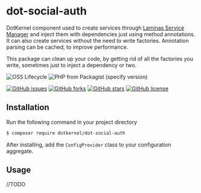 # dot-social-auth

DotKernel component used to create services through [Laminas Service Manager](https://github.com/laminas/laminas-servicemanager) and inject them with dependencies just using method annotations. It can also create services without the need to write factories. Annotation parsing can be cached, to improve performance.

This package can clean up your code, by getting rid of all the factories you write, sometimes just to inject a dependency or two.

![OSS Lifecycle](https://img.shields.io/osslifecycle/dotkernel/dot-social-auth)
![PHP from Packagist (specify version)](https://img.shields.io/packagist/php-v/dotkernel/dot-social-auth/1.0.0)

[![GitHub issues](https://img.shields.io/github/issues/dotkernel/dot-annotated-services)](https://github.com/dotkernel/dot-social-auth/issues)
[![GitHub forks](https://img.shields.io/github/forks/dotkernel/dot-annotated-services)](https://github.com/dotkernel/dot-social-auth/network)
[![GitHub stars](https://img.shields.io/github/stars/dotkernel/dot-annotated-services)](https://github.com/dotkernel/dot-social-auth/stargazers)
[![GitHub license](https://img.shields.io/github/license/dotkernel/dot-annotated-services)](https://github.com/dotkernel/dot-social-auth/blob/1.0.0/LICENSE.md)

## Installation

Run the following command in your project directory
```bash
$ composer require dotkernel/dot-social-auth
```

After installing, add the `ConfigProvider` class to your configuration aggregate.

## Usage

//TODO
